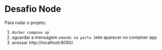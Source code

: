 # Desafio Node

Para rodar o projeto:

1. `docker compose up`
2. aguardar a mensagem `odando na porta 3000` aparecer no container app
3. acessar http://localhost:8080/
